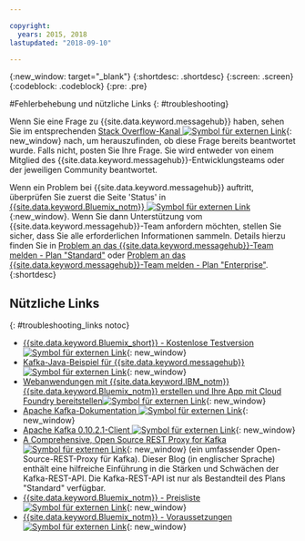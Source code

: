 ```yaml
---

copyright:
  years: 2015, 2018
lastupdated: "2018-09-10"

---
```


{:new_window: target="_blank"}
{:shortdesc: .shortdesc}
{:screen: .screen}
{:codeblock: .codeblock}
{:pre: .pre}



#Fehlerbehebung und nützliche Links
{: #troubleshooting}

Wenn Sie eine Frage zu {{site.data.keyword.messagehub}} haben, sehen Sie im entsprechenden
[Stack Overflow-Kanal ![Symbol für externen Link](../../icons/launch-glyph.svg "Symbol für externen Link")](http://stackoverflow.com/questions/tagged/message-hub){: new_window} nach, um herauszufinden, ob diese Frage bereits beantwortet wurde.
Falls nicht, posten Sie Ihre Frage. Sie wird entweder von einem Mitglied des {{site.data.keyword.messagehub}}-Entwicklungsteams oder der jeweiligen Community beantwortet.

Wenn ein Problem bei {{site.data.keyword.messagehub}} auftritt, überprüfen Sie zuerst die Seite 'Status' in [{{site.data.keyword.Bluemix_notm}} ![Symbol für externen Link](../../icons/launch-glyph.svg "Symbol für externen Link")](https://console.bluemix.net/status){:new_window}. Wenn Sie dann Unterstützung vom
{{site.data.keyword.messagehub}}-Team anfordern möchten, stellen Sie sicher, dass Sie alle erforderlichen Informationen sammeln. Details hierzu finden Sie in [Problem an das {{site.data.keyword.messagehub}}-Team melden - Plan "Standard"](/docs/services/EventStreams/eventstreams109.html) oder [Problem an das {{site.data.keyword.messagehub}}-Team melden - Plan "Enterprise"](/docs/services/EventStreams/eventstreams125.html).
{:shortdesc}

## Nützliche Links
{: #troubleshooting_links notoc}

*  [{{site.data.keyword.Bluemix_short}} - Kostenlose Testversion ![Symbol für externen Link](../../icons/launch-glyph.svg "Symbol für externen Link")](https://apps.admin.ibmcloud.com/manage/trial/bluemix.html){: new_window}
*  [Kafka-Java-Beispiel für {{site.data.keyword.messagehub}} ![Symbol für externen Link](../../icons/launch-glyph.svg "Symbol für externen Link")](https://github.com/ibm-messaging/event-streams-samples/tree/master/kafka-java-console-sample){: new_window}
*  [Webanwendungen mit {{site.data.keyword.IBM_notm}} {{site.data.keyword.Bluemix_notm}} erstellen und Ihre App mit Cloud Foundry bereitstellen![Symbol für externen Link](../../icons/launch-glyph.svg "Symbol für externen Link")](http://www.ng.bluemix.net/docs/starters/install_cli.html){: new_window}
*  [Apache Kafka-Dokumentation ![Symbol für externen Link](../../icons/launch-glyph.svg "Symbol für externen Link")](http://kafka.apache.org/documentation.html){: new_window}
*  [Apache Kafka 0.10.2.1-Client ![Symbol für externen Link](../../icons/launch-glyph.svg "Symbol für externen Link")](http://kafka.apache.org/0102/javadoc/index.html){: new_window}
*  [A Comprehensive, Open Source REST Proxy for Kafka ![Symbol für externen Link](../../icons/launch-glyph.svg "Symbol für externen Link")](http://www.confluent.io/blog/a-comprehensive-open-source-rest-proxy-for-kafka/){: new_window} (ein umfassender Open-Source-REST-Proxy für Kafka). 
	Dieser Blog (in englischer Sprache) enthält eine hilfreiche Einführung in die Stärken und Schwächen der Kafka-REST-API. Die Kafka-REST-API ist nur als Bestandteil des Plans "Standard" verfügbar.
*  [{{site.data.keyword.Bluemix_notm}} - Preisliste ![Symbol für externen Link](../../icons/launch-glyph.svg "Symbol für externen Link")](https://www.ng.bluemix.net/#/pricing){: new_window}
*  [{{site.data.keyword.Bluemix_notm}} - Voraussetzungen ![Symbol für externen Link](../../icons/launch-glyph.svg "Symbol für externen Link")](https://developer.ibm.com/bluemix/support/#prereqs/){: new_window}

